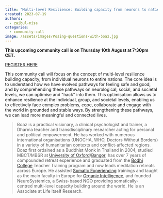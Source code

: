 ```yaml
---
title: "Multi-level Resilience: Building capacity from neurons to nations with Boaz B. Feldman"
created: 2023-07-19
authors: 
  - zaibul-nisa
categories: 
  - community-call
image: /assets/images/Posing-questions-with-boaz.jpg
---
```


**This upcoming community call is on Thursday 10th August at 7:30pm CET.**

[REGISTER HERE](https://us02web.zoom.us/meeting/register/tZIlce2ppz4rHdJt3uuwCXFzbnpXjM5eG7iV)

This community call will focus on the concept of multi-level resilience building capacity, from individual neurons to entire nations. The core idea is to understand how we have evolved pathways for feeling safe and good, and by comprehending these pathways on neurological, social, and societal levels, we can optimise and "hack" into them. This optimisation allows us to enhance resilience at the individual, group, and societal levels, enabling us to effectively face complex problems, cope, collaborate and engage with the world in grounded and stable ways. By strengthening these pathways, we can lead more meaningful and connected lives.

>Boaz is a practical visionary, a clinical psychologist and trainer, a Dharma teacher and transdisciplinary researcher acting for personal and political empowerment. He has worked with numerous international organisations (UNOCHA, WHO, Doctors Without Borders) in a variety of humanitarian contexts and conflict-affected regions. Boaz first ordained as a Buddhist Monk in Thailand in 2004, studied MBCT/MBSR at [University of Oxford](https://www.oxfordmindfulness.org/)/[Bangor](https://www.bangor.ac.uk/mindfulness/), has over 7 years of compounded retreat experience and graduated from the [Bodhi College](https://bodhi-college.org/) Teacher Training program and now leads meditation retreats across Europe. He assisted [Somatic Experiencing](https://traumahealing.org/) trainings and taught as the main faculty in Europe for [Organic Intelligence](https://organicintelligence.org/), and founded NeuroSystemics, a Swiss-based NGO providing somatically-centred multi-level capacity building around the world. He is an Associate at Life Itself Research.
